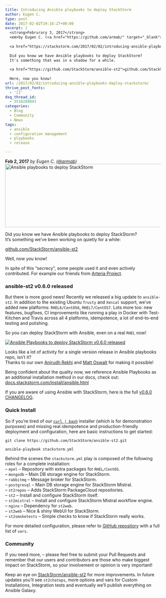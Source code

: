 ```yaml
---
title: Introducing Ansible playbooks to deploy StackStorm
author: Eugen C.
type: post
date: 2017-02-02T19:16:27+00:00
excerpt: |
  <strong>Februrary 3, 2017</strong>
  <em>by Eugen C. (<a href="https://github.com/armab/" target="_blank">@armab</a>)</em>
  
  <a href="https://stackstorm.com/2017/02/02/introducing-ansible-playbooks-deploy-stackstorm/"><img src="https://stackstorm.com/wp/wp-content/uploads/2017/02/ansible-st2-v0.6.0-release.png" alt="Ansible playbooks to deploy stackstorm v0.6.0" width="800" height="478" class="alignnone size-full wp-image-6562" /></a>
  
  Did you know we have Ansible playbooks to deploy StackStorm?
  It's something that was in a shadow for a while.
  
  <a href="https://github.com/StackStorm/ansible-st2">github.com/StackStorm/ansible-st2</a>
  
  Here, now you know!
url: /2017/02/02/introducing-ansible-playbooks-deploy-stackstorm/
thrive_post_fonts:
  - '[]'
dsq_thread_id:
  - 5516284843
categories:
  - Blog
  - Community
  - News
tags:
  - ansible
  - configuration management
  - playbooks
  - release

---
```

**Feb 2, 2017** _by Eugen C. (<a href="https://github.com/armab/" target="_blank">@armab</a>)_  
[<img loading="lazy" src="https://stackstorm.com/wp/wp-content/uploads/2017/02/ansible-stackstorm1.png" alt="Ansible playbooks to deploy StackStorm" width="975" height="205" class="alignnone size-full wp-image-6573" srcset="https://stackstorm.com/wp/wp-content/uploads/2017/02/ansible-stackstorm1.png 975w, https://stackstorm.com/wp/wp-content/uploads/2017/02/ansible-stackstorm1-150x32.png 150w, https://stackstorm.com/wp/wp-content/uploads/2017/02/ansible-stackstorm1-300x63.png 300w, https://stackstorm.com/wp/wp-content/uploads/2017/02/ansible-stackstorm1-768x161.png 768w, https://stackstorm.com/wp/wp-content/uploads/2017/02/ansible-stackstorm1-80x17.png 80w, https://stackstorm.com/wp/wp-content/uploads/2017/02/ansible-stackstorm1-220x46.png 220w, https://stackstorm.com/wp/wp-content/uploads/2017/02/ansible-stackstorm1-250x53.png 250w, https://stackstorm.com/wp/wp-content/uploads/2017/02/ansible-stackstorm1-280x59.png 280w, https://stackstorm.com/wp/wp-content/uploads/2017/02/ansible-stackstorm1-510x107.png 510w, https://stackstorm.com/wp/wp-content/uploads/2017/02/ansible-stackstorm1-750x158.png 750w" sizes="(max-width: 975px) 100vw, 975px" />][1]

Did you know we have Ansible playbooks to deploy StackStorm?  
It&#8217;s something we&#8217;ve been working on quietly for a while:

[github.com/StackStorm/ansible-st2][2]

Well, now you know!

<!--more-->

In spite of this &#8220;secrecy&#8221;, some people used it and even actively contributed. For example our friends from [Arteria Project][3].

### ansible-st2 v0.6.0 released

But there is more good news! Recently we released a big update to `ansible-st2`. In addition to the existing Ubuntu `Trusty` and `Xenial` support, we&#8217;ve added new platforms: `RHEL6/CentOS6`, `RHEL7/CentOS7`. Lots more too: new features, bugfixes, CI improvements like running a play in Docker with Test-Kitchen and Travis across all 4 platforms, idempotence, a lot of end-to-end testing and polishing.

So you can deploy StackStorm with Ansible, even on a real `RHEL` now!

[![Ansible Playbooks to deploy StackStorm v0.6.0 released][4]][2]

Looks like a lot of activity for a single version release in Ansible playbooks repo, isn&#8217;t it?  
Thanks to our own [Anirudh Rekhi][5] and [Matt Oswalt][6] for making it possible!

Being confident about the quality now, we reference Ansible Playbooks as an additional installation method in our docs, check out: [docs.stackstorm.com/install/ansible.html][7]

If you are aware of using Ansible with StackStorm, here is the full [v0.6.0 CHANGELOG][8].

### Quick Install

So if you&#8217;re tired of our [`curl | bash`][9] installer (which is for demonstration purposes) and missing real idempotence and production-friendly deployment and configuration, here are basic instructions to get started:

<pre><code class="sh">git clone https://github.com/StackStorm/ansible-st2.git

ansible-playbook stackstorm.yml
</code></pre>

Behind the scenes the `stackstorm.yml` play is composed of the following roles for a complete installation:  
&#8211; `epel` &#8211; Repository with extra packages for `RHEL/CentOS`.  
&#8211; `mongodb` &#8211; Main DB storage engine for StackStorm.  
&#8211; `rabbitmq` &#8211; Message broker for StackStorm.  
&#8211; `postgresql` &#8211; Main DB storage engine for StackStorm Mistral.  
&#8211; `st2repos` &#8211; Adds StackStorm PackageCloud repositories.  
&#8211; `st2` &#8211; Install and configure StackStorm itself.  
&#8211; `st2mistral` &#8211; Install and configure StackStorm Mistral workflow engine.  
&#8211; `nginx` &#8211; Dependency for `st2web`.  
&#8211; `st2web` &#8211; Nice & shiny WebUI for StackStorm.  
&#8211; `st2smoketests` &#8211; Simple checks to know if StackStorm really works.

For more detailed configuration, please refer to [GitHub repository][10] with a full list of `vars`.

### Community

If you need more, &#8211; please feel free to submit your Pull Requests and remember that our users and contributors are those who make biggest impact on StackStorm, so your involvement or opinion is very important!

Keep an eye on [StackStorm/ansible-st2][2] for more improvements. In future updates you&#8217;ll see `st2chatops`, more options and vars for Custom Installations, Integration tests and eventually we&#8217;ll publish everything on Ansible Galaxy.

 [1]: https://stackstorm.com/2017/02/02/introducing-ansible-playbooks-deploy-stackstorm/
 [2]: https://github.com/StackStorm/ansible-st2
 [3]: http://arteria-project.github.io/
 [4]: https://stackstorm.com/wp/wp-content/uploads/2017/02/ansible-st2-v0.6.0-release.png
 [5]: https://github.com/humblearner
 [6]: https://github.com/mierdin/
 [7]: https://docs.stackstorm.com/install/ansible.html
 [8]: https://github.com/StackStorm/ansible-st2/releases/tag/v0.6.0
 [9]: https://docs.stackstorm.com/install/index.html
 [10]: https://github.com/stackstorm/ansible-st2#variables